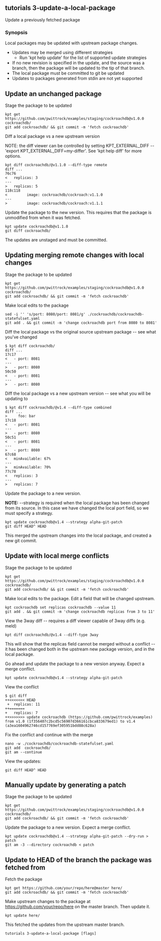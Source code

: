 ## tutorials 3-update-a-local-package

Update a previously fetched package 

### Synopsis

Local packages may be updated with upstream package changes.

- Updates may be merged using different strategies
  - Run 'kpt help update' for the list of supported update strategies
- If no new revision is specified in the update, and the source was a branch, then the package
  will be updated to the tip of that branch.
- The local package must be committed to git be updated 
- Updates to packages generated from stdin are not yet supported

## Update an unchanged package

  Stage the package to be updated

	kpt get https://github.com/pwittrock/examples/staging/cockroachdb@v1.0.0 cockroachdb/
	git add cockroachdb/ && git commit -m 'fetch cockroachdb'

  Diff a local package vs a new upstream version

  NOTE: the diff viewer can be controlled by setting KPT_EXTERNAL_DIFF --
  'export KPT_EXTERNAL_DIFF=my-differ'.
  See 'kpt help diff' for more options.

	kpt diff cockroachdb/@v1.1.0 --diff-type remote
	diff ...
	76c76
	<   replicas: 3
	---
	>   replicas: 5
	118c118
	<         image: cockroachdb/cockroach:v1.1.0
	---
	>         image: cockroachdb/cockroach:v1.1.1


  Update the package to the new version.  This requires that the package is unmodified from when
  it was fetched.

	kpt update cockroachdb@v1.1.0
	git diff cockroachdb/

  The updates are unstaged and must be committed.

## Updating merging remote changes with local changes

  Stage the package to be updated

	kpt get https://github.com/pwittrock/examples/staging/cockroachdb@v1.0.0 cockroachdb/
	git add cockroachdb/ && git commit -m 'fetch cockroachdb'

  Make local edits to the package

	sed -i '' 's/port: 8080/port: 8081/g' ./cockroachdb/cockroachdb-statefulset.yaml
	git add . && git commit -m 'change cockroachdb port from 8080 to 8081'

  Diff the local package vs the original source upstream package -- see what you've changed

	$ kpt diff cockroachdb/
	diff ...
	17c17
	<   - port: 8081
	---
	>   - port: 8080
	50c50
	<   - port: 8081
	---
	>   - port: 8080

  Diff the local package vs a new upstream version -- see what you will be updating to

	$ kpt diff cockroachdb/@v1.4 --diff-type combined
	diff ...
	>     foo: bar
	17c18
	<   - port: 8081
	---
	>   - port: 8080
	50c51
	<   - port: 8081
	---
	>   - port: 8080
	67c68
	<   minAvailable: 67%
	---
	>   minAvailable: 70%
	77c78
	<   replicas: 3
	---
	>   replicas: 7

  Update the package to a new version.

  **NOTE:** --strategy is required when the local package has been changed from its source.
  In this case we have changed the local port field, so we must specify a strategy.

	kpt update cockroachdb@v1.4 --strategy alpha-git-patch
	git diff HEAD^ HEAD

  This merged the upstream changes into the local package, and created a new git commit.

## Update with local merge conflicts

  Stage the package to be updated

	kpt get https://github.com/pwittrock/examples/staging/cockroachdb@v1.0.0 cockroachdb/
	git add cockroachdb/ && git commit -m 'fetch cockroachdb'

  Make local edits to the package.  Edit a field that will be changed upstream.

	kpt cockroachdb set replicas cockroachdb --value 11
	git add . && git commit -m 'change cockroachdb replicas from 3 to 11'

  View the 3way diff -- requires a diff viewer capable of 3way diffs (e.g. meld)

	kpt diff cockroachdb/@v1.4 --diff-type 3way

  This will show that the replicas field cannot be merged without a conflict -- it has
  been changed both in the upstream new package version, and in the local package.

  Go ahead and update the package to a new version anyway.  Expect a merge conflict.

	kpt update cockroachdb@v1.4 --strategy alpha-git-patch

  View the conflict

	$ git diff
	++<<<<<<< HEAD
	 +  replicas: 11
	++=======
	+   replicas: 7
	++>>>>>>> update cockroachdb (https://github.com/pwittrock/examples) from v1.0 (1f356407c2bcd5c56907d366161cbca833679ed1) to v1.4 (a3ea1604962746cd157769ef305951bdd88c628a)

  Fix the conflict and continue with the merge
	
	nano -w ./cockroachdb/cockroachdb-statefulset.yaml
	git add  cockroachdb/
  	git am --continue

  View the updates:

	git diff HEAD^ HEAD

## Manually update by generating a patch

  Stage the package to be updated

	kpt get https://github.com/pwittrock/examples/staging/cockroachdb@v1.0.0 cockroachdb/
	git add cockroachdb/ && git commit -m 'fetch cockroachdb'

  Update the package to a new version.  Expect a merge conflict.

	kpt update cockroachdb@v1.4 --strategy alpha-git-patch --dry-run > patch
	git am -3 --directory cockroachdb < patch

## Update to HEAD of the branch the package was fetched from

  Fetch the package

	kpt get https://github.com/your/repo/here@master here/
	git add cockroachdb/ && git commit -m 'fetch cockroachdb'

  Make upstream changes to the package at https://github.com/your/repo/here on
  the master branch.  Then update it.

	kpt update here/

  This fetched the updates from the upstream master branch.


```
tutorials 3-update-a-local-package [flags]
```
